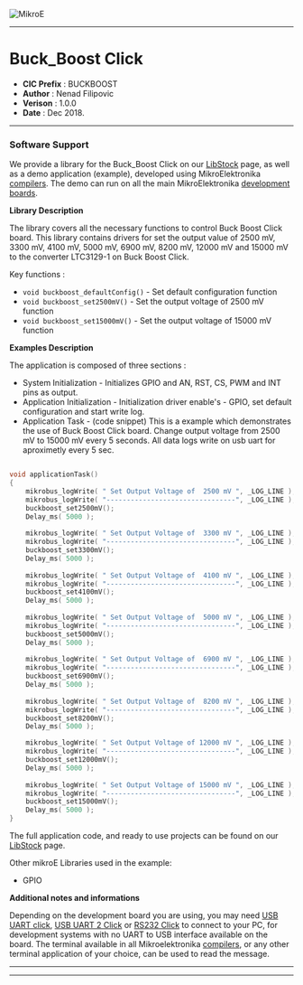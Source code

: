 ![MikroE](http://www.mikroe.com/img/designs/beta/logo_small.png)

---

# Buck_Boost Click

- **CIC Prefix**  : BUCKBOOST
- **Author**      : Nenad Filipovic
- **Verison**     : 1.0.0
- **Date**        : Dec 2018.

---


### Software Support

We provide a library for the Buck_Boost Click on our [LibStock](https://libstock.mikroe.com/projects/view/2216/buck-boost-click) 
page, as well as a demo application (example), developed using MikroElektronika 
[compilers](http://shop.mikroe.com/compilers). The demo can run on all the main 
MikroElektronika [development boards](http://shop.mikroe.com/development-boards).

**Library Description**

The library covers all the necessary functions to control Buck Boost Click board.
This library contains drivers for set the output value of 
2500 mV, 3300 mV, 4100 mV, 5000 mV, 6900 mV, 8200 mV, 12000 mV and 15000 mV 
to the converter LTC3129-1 on Buck Boost Click.

Key functions :

- ``` void buckboost_defaultConfig() ``` - Set default configuration function
- ``` void buckboost_set2500mV() ``` - Set the output voltage of 2500 mV function
- ``` void buckboost_set15000mV() ``` - Set the output voltage of 15000 mV function

**Examples Description**

The application is composed of three sections :

- System Initialization - Initializes GPIO and AN, RST, CS, PWM and INT pins as output.
- Application Initialization - Initialization driver enable's - GPIO,
     set default configuration and start write log.
- Application Task - (code snippet) This is a example which demonstrates the use of Buck Boost Click board.
     Change output voltage from 2500 mV to 15000 mV every 5 seconds.
     All data logs write on usb uart for aproximetly every 5 sec.


```.c

void applicationTask()
{
    mikrobus_logWrite( " Set Output Voltage of  2500 mV ", _LOG_LINE );
    mikrobus_logWrite( "--------------------------------", _LOG_LINE );
    buckboost_set2500mV();
    Delay_ms( 5000 );
    
    mikrobus_logWrite( " Set Output Voltage of  3300 mV ", _LOG_LINE );
    mikrobus_logWrite( "--------------------------------", _LOG_LINE );
    buckboost_set3300mV();
    Delay_ms( 5000 );
    
    mikrobus_logWrite( " Set Output Voltage of  4100 mV ", _LOG_LINE );
    mikrobus_logWrite( "--------------------------------", _LOG_LINE );
    buckboost_set4100mV();
    Delay_ms( 5000 );
    
    mikrobus_logWrite( " Set Output Voltage of  5000 mV ", _LOG_LINE );
    mikrobus_logWrite( "--------------------------------", _LOG_LINE );
    buckboost_set5000mV();
    Delay_ms( 5000 );
    
    mikrobus_logWrite( " Set Output Voltage of  6900 mV ", _LOG_LINE );
    mikrobus_logWrite( "--------------------------------", _LOG_LINE );
    buckboost_set6900mV();
    Delay_ms( 5000 );
    
    mikrobus_logWrite( " Set Output Voltage of  8200 mV ", _LOG_LINE );
    mikrobus_logWrite( "--------------------------------", _LOG_LINE );
    buckboost_set8200mV();
    Delay_ms( 5000 );

    mikrobus_logWrite( " Set Output Voltage of 12000 mV ", _LOG_LINE );
    mikrobus_logWrite( "--------------------------------", _LOG_LINE );
    buckboost_set12000mV();
    Delay_ms( 5000 );
    
    mikrobus_logWrite( " Set Output Voltage of 15000 mV ", _LOG_LINE );
    mikrobus_logWrite( "--------------------------------", _LOG_LINE );
    buckboost_set15000mV();
    Delay_ms( 5000 );
}

```

The full application code, and ready to use projects can be found on our 
[LibStock](https://libstock.mikroe.com/projects/view/2216/buck-boost-click) page.

Other mikroE Libraries used in the example:

- GPIO


**Additional notes and informations**

Depending on the development board you are using, you may need 
[USB UART click](http://shop.mikroe.com/usb-uart-click), 
[USB UART 2 Click](http://shop.mikroe.com/usb-uart-2-click) or 
[RS232 Click](http://shop.mikroe.com/rs232-click) to connect to your PC, for 
development systems with no UART to USB interface available on the board. The 
terminal available in all Mikroelektronika 
[compilers](http://shop.mikroe.com/compilers), or any other terminal application 
of your choice, can be used to read the message.

---
---
